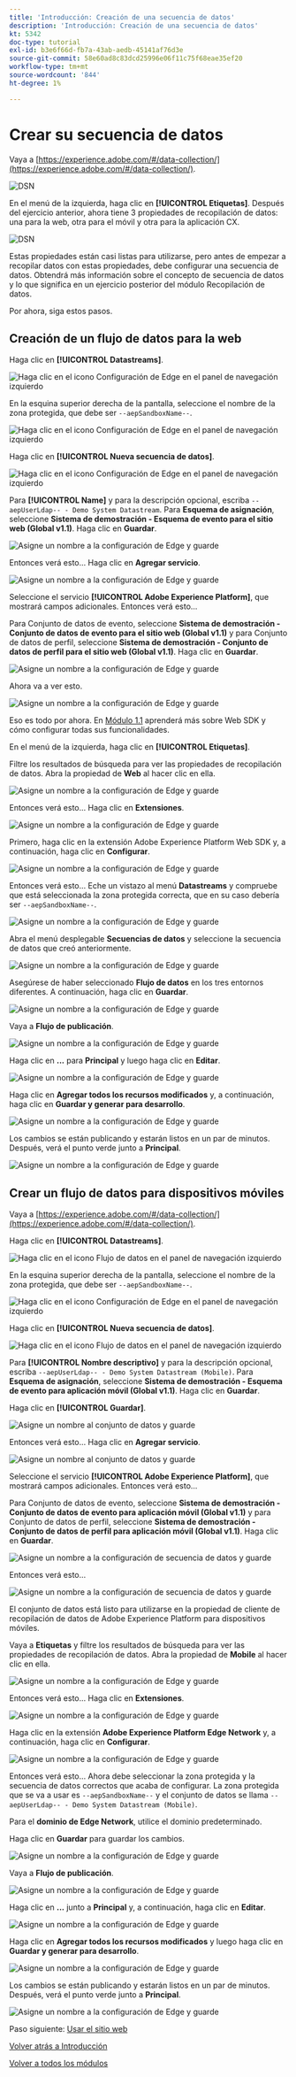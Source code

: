 ```yaml
---
title: 'Introducción: Creación de una secuencia de datos'
description: 'Introducción: Creación de una secuencia de datos'
kt: 5342
doc-type: tutorial
exl-id: b3e6f66d-fb7a-43ab-aedb-45141af76d3e
source-git-commit: 58e60ad8c83dcd25996e06f11c75f68eae35ef20
workflow-type: tm+mt
source-wordcount: '844'
ht-degree: 1%

---
```


# Crear su secuencia de datos

Vaya a [https://experience.adobe.com/#/data-collection/](https://experience.adobe.com/#/data-collection/).

![DSN](./images/launchprop.png)

En el menú de la izquierda, haga clic en **[!UICONTROL Etiquetas]**. Después del ejercicio anterior, ahora tiene 3 propiedades de recopilación de datos: una para la web, otra para el móvil y otra para la aplicación CX.

![DSN](./images/launchprop1.png)

Estas propiedades están casi listas para utilizarse, pero antes de empezar a recopilar datos con estas propiedades, debe configurar una secuencia de datos. Obtendrá más información sobre el concepto de secuencia de datos y lo que significa en un ejercicio posterior del módulo Recopilación de datos.

Por ahora, siga estos pasos.

## Creación de un flujo de datos para la web

Haga clic en **[!UICONTROL Datastreams]**.

![Haga clic en el icono Configuración de Edge en el panel de navegación izquierdo](./images/edgeconfig1a.png)

En la esquina superior derecha de la pantalla, seleccione el nombre de la zona protegida, que debe ser `--aepSandboxName--`.

![Haga clic en el icono Configuración de Edge en el panel de navegación izquierdo](./images/edgeconfig1b.png)

Haga clic en **[!UICONTROL Nueva secuencia de datos]**.

![Haga clic en el icono Configuración de Edge en el panel de navegación izquierdo](./images/edgeconfig1.png)

Para **[!UICONTROL Name]** y para la descripción opcional, escriba `--aepUserLdap-- - Demo System Datastream`. Para **Esquema de asignación**, seleccione **Sistema de demostración - Esquema de evento para el sitio web (Global v1.1)**. Haga clic en **Guardar**.

![Asigne un nombre a la configuración de Edge y guarde](./images/edgeconfig2.png)

Entonces verá esto... Haga clic en **Agregar servicio**.

![Asigne un nombre a la configuración de Edge y guarde](./images/edgeconfig3.png)

Seleccione el servicio **[!UICONTROL Adobe Experience Platform]**, que mostrará campos adicionales. Entonces verá esto...

Para Conjunto de datos de evento, seleccione **Sistema de demostración - Conjunto de datos de evento para el sitio web (Global v1.1)** y para Conjunto de datos de perfil, seleccione **Sistema de demostración - Conjunto de datos de perfil para el sitio web (Global v1.1)**. Haga clic en **Guardar**.

![Asigne un nombre a la configuración de Edge y guarde](./images/edgeconfig4.png)

Ahora va a ver esto.

![Asigne un nombre a la configuración de Edge y guarde](./images/edgeconfig5.png)

Eso es todo por ahora. En [Módulo 1.1](./../../../modules/datacollection/module1.1/data-ingestion-launch-web-sdk.md) aprenderá más sobre Web SDK y cómo configurar todas sus funcionalidades.

En el menú de la izquierda, haga clic en **[!UICONTROL Etiquetas]**.

Filtre los resultados de búsqueda para ver las propiedades de recopilación de datos. Abra la propiedad de **Web** al hacer clic en ella.

![Asigne un nombre a la configuración de Edge y guarde](./images/edgeconfig10a.png)

Entonces verá esto... Haga clic en **Extensiones**.

![Asigne un nombre a la configuración de Edge y guarde](./images/edgeconfig11.png)

Primero, haga clic en la extensión Adobe Experience Platform Web SDK y, a continuación, haga clic en **Configurar**.

![Asigne un nombre a la configuración de Edge y guarde](./images/edgeconfig12.png)

Entonces verá esto... Eche un vistazo al menú **Datastreams** y compruebe que está seleccionada la zona protegida correcta, que en su caso debería ser `--aepSandboxName--`.

![Asigne un nombre a la configuración de Edge y guarde](./images/edgeconfig12a.png)

Abra el menú desplegable **Secuencias de datos** y seleccione la secuencia de datos que creó anteriormente.

![Asigne un nombre a la configuración de Edge y guarde](./images/edgeconfig13.png)

Asegúrese de haber seleccionado **Flujo de datos** en los tres entornos diferentes. A continuación, haga clic en **Guardar**.

![Asigne un nombre a la configuración de Edge y guarde](./images/edgeconfig14.png)

Vaya a **Flujo de publicación**.

![Asigne un nombre a la configuración de Edge y guarde](./images/edgeconfig15.png)

Haga clic en **...** para **Principal** y luego haga clic en **Editar**.

![Asigne un nombre a la configuración de Edge y guarde](./images/edgeconfig16.png)

Haga clic en **Agregar todos los recursos modificados** y, a continuación, haga clic en **Guardar y generar para desarrollo**.

![Asigne un nombre a la configuración de Edge y guarde](./images/edgeconfig17.png)

Los cambios se están publicando y estarán listos en un par de minutos. Después, verá el punto verde junto a **Principal**.

![Asigne un nombre a la configuración de Edge y guarde](./images/edgeconfig17a.png)

## Crear un flujo de datos para dispositivos móviles

Vaya a [https://experience.adobe.com/#/data-collection/](https://experience.adobe.com/#/data-collection/).

Haga clic en **[!UICONTROL Datastreams]**.

![Haga clic en el icono Flujo de datos en el panel de navegación izquierdo](./images/edgeconfig1a.png)

En la esquina superior derecha de la pantalla, seleccione el nombre de la zona protegida, que debe ser `--aepSandboxName--`.

![Haga clic en el icono Configuración de Edge en el panel de navegación izquierdo](./images/edgeconfig1b.png)

Haga clic en **[!UICONTROL Nueva secuencia de datos]**.

![Haga clic en el icono Flujo de datos en el panel de navegación izquierdo](./images/edgeconfig1.png)

Para **[!UICONTROL Nombre descriptivo]** y para la descripción opcional, escriba `--aepUserLdap-- - Demo System Datastream (Mobile)`. Para **Esquema de asignación**, seleccione **Sistema de demostración - Esquema de evento para aplicación móvil (Global v1.1)**. Haga clic en **Guardar**.

Haga clic en **[!UICONTROL Guardar]**.

![Asigne un nombre al conjunto de datos y guarde](./images/edgeconfig2m.png)

Entonces verá esto... Haga clic en **Agregar servicio**.

![Asigne un nombre al conjunto de datos y guarde](./images/edgeconfig3m.png)

Seleccione el servicio **[!UICONTROL Adobe Experience Platform]**, que mostrará campos adicionales. Entonces verá esto...

Para Conjunto de datos de evento, seleccione **Sistema de demostración - Conjunto de datos de evento para aplicación móvil (Global v1.1)** y para Conjunto de datos de perfil, seleccione **Sistema de demostración - Conjunto de datos de perfil para aplicación móvil (Global v1.1)**. Haga clic en **Guardar**.

![Asigne un nombre a la configuración de secuencia de datos y guarde](./images/edgeconfig4m.png)

Entonces verá esto...

![Asigne un nombre a la configuración de secuencia de datos y guarde](./images/edgeconfig5m.png)

El conjunto de datos está listo para utilizarse en la propiedad de cliente de recopilación de datos de Adobe Experience Platform para dispositivos móviles.

Vaya a **Etiquetas** y filtre los resultados de búsqueda para ver las propiedades de recopilación de datos. Abra la propiedad de **Mobile** al hacer clic en ella.

![Asigne un nombre a la configuración de Edge y guarde](./images/edgeconfig10am.png)

Entonces verá esto... Haga clic en **Extensiones**.

![Asigne un nombre a la configuración de Edge y guarde](./images/edgeconfig11m.png)

Haga clic en la extensión **Adobe Experience Platform Edge Network** y, a continuación, haga clic en **Configurar**.

![Asigne un nombre a la configuración de Edge y guarde](./images/edgeconfig12m.png)

Entonces verá esto... Ahora debe seleccionar la zona protegida y la secuencia de datos correctos que acaba de configurar. La zona protegida que se va a usar es `--aepSandboxName--` y el conjunto de datos se llama `--aepUserLdap-- - Demo System Datastream (Mobile)`.

Para el **dominio de Edge Network**, utilice el dominio predeterminado.

Haga clic en **Guardar** para guardar los cambios.

![Asigne un nombre a la configuración de Edge y guarde](./images/edgeconfig13m.png)

Vaya a **Flujo de publicación**.

![Asigne un nombre a la configuración de Edge y guarde](./images/edgeconfig15m.png)

Haga clic en **...** junto a **Principal** y, a continuación, haga clic en **Editar**.

![Asigne un nombre a la configuración de Edge y guarde](./images/edgeconfig16m.png)

Haga clic en **Agregar todos los recursos modificados** y luego haga clic en **Guardar y generar para desarrollo**.

![Asigne un nombre a la configuración de Edge y guarde](./images/edgeconfig17m.png)

Los cambios se están publicando y estarán listos en un par de minutos. Después, verá el punto verde junto a **Principal**.

![Asigne un nombre a la configuración de Edge y guarde](./images/edgeconfig17ma.png)

Paso siguiente: [Usar el sitio web](./ex4.md)

[Volver atrás a Introducción](./getting-started.md)

[Volver a todos los módulos](./../../../overview.md)
